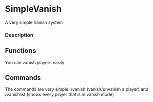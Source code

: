 # SimpleVanish
A very simple Vanish system

<h3>Description</h3>

<h2>Functions</h2>
You can vanish players easily

<h2>Commands</h2>
The commands are very simple:
/vanish (vanish/unvanish a player)
and
/vanishlist (shows every player that is in vanish mode)
